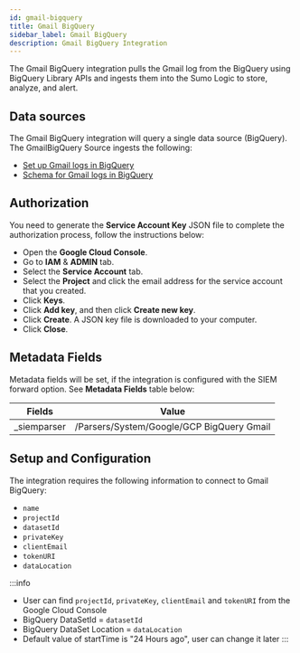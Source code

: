 ```yaml
---
id: gmail-bigquery
title: Gmail BigQuery
sidebar_label: Gmail BigQuery
description: Gmail BigQuery Integration
---
```


The Gmail BigQuery integration pulls the Gmail log from the BigQuery using BigQuery Library APIs and ingests them into the Sumo Logic to store, analyze, and alert.


## Data sources

The Gmail BigQuery integration will query a single data source (BigQuery). The GmailBigQuery Source ingests the following:

* [Set up Gmail logs in BigQuery](https://support.google.com/a/answer/7233312?hl=en&fl=1)
* [Schema for Gmail logs in BigQuery](https://support.google.com/a/answer/7230050?hl=en)


## Authorization

You need to generate the **Service Account Key** JSON file to complete the authorization process, follow the instructions below:

* Open the **Google Cloud Console**.
* Go to **IAM** & **ADMIN** tab.
* Select the **Service Account** tab.
* Select the **Project** and click the email address for the service account that you created.
* Click **Keys**.
* Click **Add key**, and then click **Create new key**.
* Click **Create**. A JSON key file is downloaded to your computer.
* Click **Close**.


## Metadata Fields

Metadata fields will be set, if the integration is configured with the SIEM forward option. See **Metadata Fields** table below:

| Fields     |    Value                    |
| -------    |  :------------------------: |
|_siemparser    |/Parsers/System/Google/GCP BigQuery Gmail


## Setup and Configuration

The integration requires the following information to connect to Gmail BigQuery:
* `name`
* `projectId`
* `datasetId`
* `privateKey`
* `clientEmail`
* `tokenURI`
* `dataLocation`

:::info
* User can find `projectId`, `privateKey`, `clientEmail` and `tokenURI` from the Google Cloud Console
* BigQuery DataSetId  = `datasetId`
* BigQuery DataSet Location  = `dataLocation`
* Default value of startTime is "24 Hours ago", user can change it later
:::
